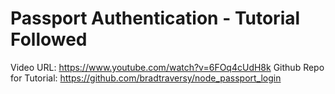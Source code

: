 # Passport Authentication - Tutorial Followed

Video URL: https://www.youtube.com/watch?v=6FOq4cUdH8k
Github Repo for Tutorial: https://github.com/bradtraversy/node_passport_login
